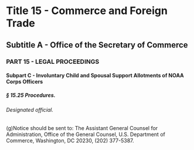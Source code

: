
# Title 15 - Commerce and Foreign Trade
## Subtitle A - Office of the Secretary of Commerce
### PART 15 - LEGAL PROCEEDINGS
#### Subpart C - Involuntary Child and Spousal Support Allotments of NOAA Corps Officers
##### § 15.25 Procedures.
###### Designated official.

(g)Notice should be sent to: The Assistant General Counsel for Administration, Office of the General Counsel, U.S. Department of Commerce, Washington, DC 20230, (202) 377-5387.
